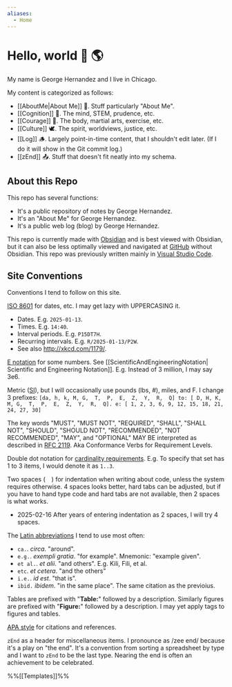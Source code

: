 ```yaml
---
aliases:
  - Home
---
```

# Hello, world 👋 🌎

My name is George Hernandez and I live in Chicago.

My content is categorized as follows:
- [[AboutMe|About Me]] 🦊. Stuff particularly "About Me".
- [[Cognition]] 🦉. The mind, STEM, prudence, etc.
- [[Courage]] 🦁. The body, martial arts, exercise, etc.
- [[Culture]] 🕊️. The spirit, worldviews, justice, etc.
- [[Log]] 🪵. Largely point-in-time content, that I shouldn't edit later. (If I do it will show in the Git commit log.)
- [[zEnd]] 📤. Stuff that doesn't fit neatly into my schema.

## About this Repo

This repo has several functions:
- It's a public repository of notes by George Hernandez.
- It's an "About Me" for George Hernandez.
- It's a public web log (blog) by George Hernandez.

This repo is currently made with [Obsidian](https://obsidian.md/) and is best viewed with Obsidian, but it can also be less optimally viewed and navigated at [GitHub](https://github.com/) without Obsidian. This repo was previously written mainly in [Visual Studio Code](https://code.visualstudio.com/).

## Site Conventions

Conventions I tend to follow on this site.

[ISO 8601](https://en.wikipedia.org/wiki/ISO_8601) for dates, etc. I may get lazy with UPPERCASING it.
- Dates. E.g. `2025-01-13`.
- Times. E.g. `14:40`.
- Interval periods. E.g. `P15DT7H`.
- Recurring intervals. E.g. `R/2025-01-13/P2W`.
- See also http://xkcd.com/1179/.

[E notation](https://en.wikipedia.org/wiki/Scientific_notation#E_notation) for some numbers. See [[ScientificAndEngineeringNotation| Scientific and Engineering Notation]]. E.g. Instead of 3 million, I may say 3e6.

Metric ([SI](https://en.wikipedia.org/wiki/International_System_of_Units)), but I will occasionally use pounds (lbs, #), miles, and F. I change 3 prefixes:
    ```
    [da, h, k, M, G,  T,  P,  E,  Z,  Y,  R,  Q] to:
    [ D, H, K, M, G,  T,  P,  E,  Z,  Y,  R,  Q]. e:
    [ 1, 2, 3, 6, 9, 12, 15, 18, 21, 24, 27, 30]
    ```

The key words "MUST", "MUST NOT", "REQUIRED", "SHALL", "SHALL NOT", "SHOULD", "SHOULD NOT", "RECOMMENDED", "NOT RECOMMENDED", "MAY", and "OPTIONAL" MAY BE interpreted as described in [RFC 2119](http://www.ietf.org/rfc/rfc2119.txt). Aka Conformance Verbs for Requirement Levels.

Double dot notation for [cardinality requirements](https://en.wikipedia.org/wiki/Cardinality_(data_modeling)). E.g. To specify that set has 1 to 3 items, I would denote it as `1..3`.

Two spaces (`  `) for indentation when writing about code, unless the system requires otherwise. 4 spaces looks better, hard tabs can be adjusted, but if you have to hand type code and hard tabs are not available, then 2 spaces is what works. 
- 2025-02-16 After years of entering indentation as 2 spaces, I will try 4 spaces.

The [Latin abbreviations](https://en.wikipedia.org/wiki/List_of_Latin_abbreviations) I tend to use most often:
- `ca.`. *circa*. "around".
- `e.g.`. *exempli gratia*. "for example". Mnemonic: "example given".
- `et al.`. *et alii*. "and others". E.g. Kili, Fili, et al.
- `etc`. *et cetera*. "and the others"
- `i.e.`.  *id est*. "that is".
- `ibid.` *ibidem*. "in the same place". The same citation as the previoius.

Tables are prefixed with "**Table:**" followed by a description. Similarly figures are prefixed with "**Figure:**" followed by a description. I may yet apply tags to figures and tables.

[APA style](https://en.wikipedia.org/wiki/APA_style) for citations and references.

`zEnd` as a header for miscellaneous items. I pronounce as /zee end/ because it's a play on "the end". It's a convention from sorting a spreadsheet by type and I want to `zEnd` to be the last type. Nearing the end is often an achievement to be celebrated.

%%[[Templates]]%%
